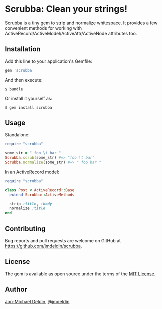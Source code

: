 # Scrubba: Clean your strings!

Scrubba is a tiny gem to strip and normalize whitespace. It provides a few convenient methods for working with ActiveRecord/ActiveModel/ActiveAttr/ActiveNode attributes too.

## Installation

Add this line to your application's Gemfile:

```ruby
gem 'scrubba'
```

And then execute:

    $ bundle

Or install it yourself as:

    $ gem install scrubba

## Usage

Standalone:

```ruby
require "scrubba"

some_str = " foo \t bar "
Scrubba.scrub(some_str) #=> "foo \t bar"
Scrubba.normalize(some_str) #=> " foo bar "
```

In an ActiveRecord model:

```ruby
require "scrubba"

class Post < ActiveRecord::Base
  extend Scrubba::ActiveMethods

  strip :title, :body
  normalize :title
end
```

## Contributing

Bug reports and pull requests are welcome on GitHub at https://github.com/jmdeldin/scrubba.

## License

The gem is available as open source under the terms of the [MIT License](http://opensource.org/licenses/MIT).

## Author

[Jon-Michael Deldin](http://www.jmdeldin.com), [@jmdeldin](http://twitter.com/jmdeldin)

